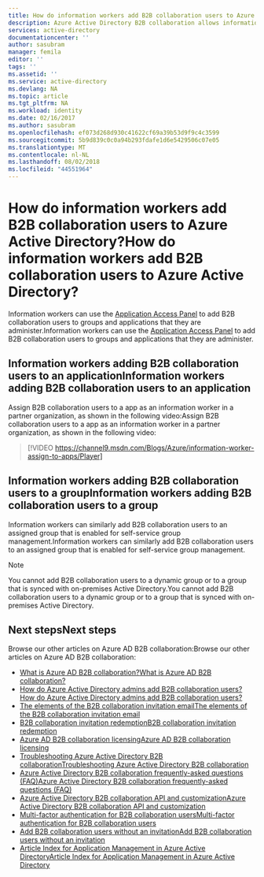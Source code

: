 ```yaml
---
title: How do information workers add B2B collaboration users to Azure Active Directory? | Microsoft Docs
description: Azure Active Directory B2B collaboration allows information workers to add users from their  organization to Azure AD for access to your corporate applications
services: active-directory
documentationcenter: ''
author: sasubram
manager: femila
editor: ''
tags: ''
ms.assetid: ''
ms.service: active-directory
ms.devlang: NA
ms.topic: article
ms.tgt_pltfrm: NA
ms.workload: identity
ms.date: 02/16/2017
ms.author: sasubram
ms.openlocfilehash: ef073d268d930c41622cf69a39b53d9f9c4c3599
ms.sourcegitcommit: 5b9d839c0c0a94b293fdafe1d6e5429506c07e05
ms.translationtype: MT
ms.contentlocale: nl-NL
ms.lasthandoff: 08/02/2018
ms.locfileid: "44551964"
---
```

# <a name="how-do-information-workers-add-b2b-collaboration-users-to-azure-active-directory"></a><span data-ttu-id="a489e-104">How do information workers add B2B collaboration users to Azure Active Directory?</span><span class="sxs-lookup"><span data-stu-id="a489e-104">How do information workers add B2B collaboration users to Azure Active Directory?</span></span>

<span data-ttu-id="a489e-105">Information workers can use the [Application Access Panel](http://myapps.microsoft.com) to add B2B collaboration users to groups and applications that they are administer.</span><span class="sxs-lookup"><span data-stu-id="a489e-105">Information workers can use the [Application Access Panel](http://myapps.microsoft.com) to add B2B collaboration users to groups and applications that they are administer.</span></span>

## <a name="information-workers-adding-b2b-collaboration-users-to-an-application"></a><span data-ttu-id="a489e-106">Information workers adding B2B collaboration users to an application</span><span class="sxs-lookup"><span data-stu-id="a489e-106">Information workers adding B2B collaboration users to an application</span></span>
<span data-ttu-id="a489e-107">Assign B2B collaboration users to a app as an information worker in a partner organization, as shown in the following video:</span><span class="sxs-lookup"><span data-stu-id="a489e-107">Assign B2B collaboration users to a app as an information worker in a partner organization, as shown in the following video:</span></span>

>[!VIDEO https://channel9.msdn.com/Blogs/Azure/information-worker-assign-to-apps/Player]

## <a name="information-workers-adding-b2b-collaboration-users-to-a-group"></a><span data-ttu-id="a489e-108">Information workers adding B2B collaboration users to a group</span><span class="sxs-lookup"><span data-stu-id="a489e-108">Information workers adding B2B collaboration users to a group</span></span>

<span data-ttu-id="a489e-109">Information workers can similarly add B2B collaboration users to an assigned group that is enabled for self-service group management.</span><span class="sxs-lookup"><span data-stu-id="a489e-109">Information workers can similarly add B2B collaboration users to an assigned group that is enabled for self-service group management.</span></span>
> [!NOTE]
> <span data-ttu-id="a489e-110">You cannot add B2B collaboration users to a dynamic group or to a group that is synced with on-premises Active Directory.</span><span class="sxs-lookup"><span data-stu-id="a489e-110">You cannot add B2B collaboration users to a dynamic group or to a group that is synced with on-premises Active Directory.</span></span>


## <a name="next-steps"></a><span data-ttu-id="a489e-111">Next steps</span><span class="sxs-lookup"><span data-stu-id="a489e-111">Next steps</span></span>

<span data-ttu-id="a489e-112">Browse our other articles on Azure AD B2B collaboration:</span><span class="sxs-lookup"><span data-stu-id="a489e-112">Browse our other articles on Azure AD B2B collaboration:</span></span>

* [<span data-ttu-id="a489e-113">What is Azure AD B2B collaboration?</span><span class="sxs-lookup"><span data-stu-id="a489e-113">What is Azure AD B2B collaboration?</span></span>](active-directory-b2b-what-is-azure-ad-b2b.md)
* [<span data-ttu-id="a489e-114">How do Azure Active Directory admins add B2B collaboration users?</span><span class="sxs-lookup"><span data-stu-id="a489e-114">How do Azure Active Directory admins add B2B collaboration users?</span></span>](active-directory-b2b-admin-add-users.md)
* [<span data-ttu-id="a489e-115">The elements of the B2B collaboration invitation email</span><span class="sxs-lookup"><span data-stu-id="a489e-115">The elements of the B2B collaboration invitation email</span></span>](active-directory-b2b-invitation-email.md)
* [<span data-ttu-id="a489e-116">B2B collaboration invitation redemption</span><span class="sxs-lookup"><span data-stu-id="a489e-116">B2B collaboration invitation redemption</span></span>](active-directory-b2b-redemption-experience.md)
* [<span data-ttu-id="a489e-117">Azure AD B2B collaboration licensing</span><span class="sxs-lookup"><span data-stu-id="a489e-117">Azure AD B2B collaboration licensing</span></span>](active-directory-b2b-licensing.md)
* [<span data-ttu-id="a489e-118">Troubleshooting Azure Active Directory B2B collaboration</span><span class="sxs-lookup"><span data-stu-id="a489e-118">Troubleshooting Azure Active Directory B2B collaboration</span></span>](active-directory-b2b-troubleshooting.md)
* [<span data-ttu-id="a489e-119">Azure Active Directory B2B collaboration frequently-asked questions (FAQ)</span><span class="sxs-lookup"><span data-stu-id="a489e-119">Azure Active Directory B2B collaboration frequently-asked questions (FAQ)</span></span>](active-directory-b2b-faq.md)
* [<span data-ttu-id="a489e-120">Azure Active Directory B2B collaboration API and customization</span><span class="sxs-lookup"><span data-stu-id="a489e-120">Azure Active Directory B2B collaboration API and customization</span></span>](active-directory-b2b-api.md)
* [<span data-ttu-id="a489e-121">Multi-factor authentication for B2B collaboration users</span><span class="sxs-lookup"><span data-stu-id="a489e-121">Multi-factor authentication for B2B collaboration users</span></span>](active-directory-b2b-mfa-instructions.md)
* [<span data-ttu-id="a489e-122">Add B2B collaboration users without an invitation</span><span class="sxs-lookup"><span data-stu-id="a489e-122">Add B2B collaboration users without an invitation</span></span>](active-directory-b2b-add-user-without-invite.md)
* [<span data-ttu-id="a489e-123">Article Index for Application Management in Azure Active Directory</span><span class="sxs-lookup"><span data-stu-id="a489e-123">Article Index for Application Management in Azure Active Directory</span></span>](active-directory-apps-index.md)
